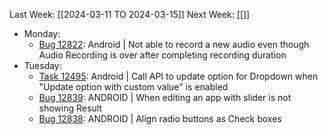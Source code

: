 Last Week: [[2024-03-11 TO 2024-03-15]]
Next Week: [[]]
- Monday:
	- [Bug 12822](https://dev.azure.com/appsteer/appsteer.io/_workitems/edit/12822): Android | Not able to record a new audio even though Audio Recording is over after completing recording duration
- Tuesday:
	- [Task 12495](https://dev.azure.com/appsteer/appsteer.io/_workitems/edit/12495): Android | Call API to update option for Dropdown when "Update option with custom value" is enabled
	- [Bug 12839](https://dev.azure.com/appsteer/appsteer.io/_workitems/edit/12839): ANDROID | When editing an app with slider is not showing Result
	- [Bug 12838](https://dev.azure.com/appsteer/appsteer.io/_workitems/edit/12838): ANDROID | Align radio buttons as Check boxes